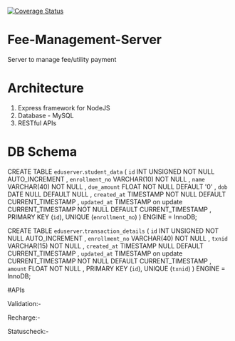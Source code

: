 <a href='https://coveralls.io/github/rajan596/Fee-Management-Server?branch=master'><img src='https://coveralls.io/repos/github/rajan596/Fee-Management-Server/badge.svg?branch=master' alt='Coverage Status' /></a>


# Fee-Management-Server
Server to manage fee/utility payment


# Architecture

1. Express framework for NodeJS
2. Database - MySQL
3. RESTful APIs

# DB Schema

CREATE TABLE `eduserver`.`student_data` ( 
    `id` INT UNSIGNED NOT NULL AUTO_INCREMENT , 
    `enrollment_no` VARCHAR(10) NOT NULL , 
    `name` VARCHAR(40) NOT NULL , 
    `due_amount` FLOAT NOT NULL DEFAULT '0' , 
    `dob` DATE NULL DEFAULT NULL , 
    `created_at` TIMESTAMP NOT NULL DEFAULT CURRENT_TIMESTAMP , 
    `updated_at` TIMESTAMP on update CURRENT_TIMESTAMP NOT NULL DEFAULT CURRENT_TIMESTAMP , 
    PRIMARY KEY (`id`),
    UNIQUE (`enrollment_no`)
  ) ENGINE = InnoDB;

CREATE TABLE `eduserver`.`transaction_details` ( 
      `id` INT UNSIGNED NOT NULL AUTO_INCREMENT , 
      `enrollment_no` VARCHAR(40) NOT NULL , 
      `txnid` VARCHAR(15) NOT NULL , 
      `created_at` TIMESTAMP NULL DEFAULT CURRENT_TIMESTAMP , 
      `updated_at` TIMESTAMP on update CURRENT_TIMESTAMP NOT NULL DEFAULT CURRENT_TIMESTAMP , 
      `amount` FLOAT NOT NULL , 
      PRIMARY KEY (`id`), 
      UNIQUE (`txnid`)
) ENGINE = InnoDB;

#APIs

Validation:-

Recharge:-

Statuscheck:-
